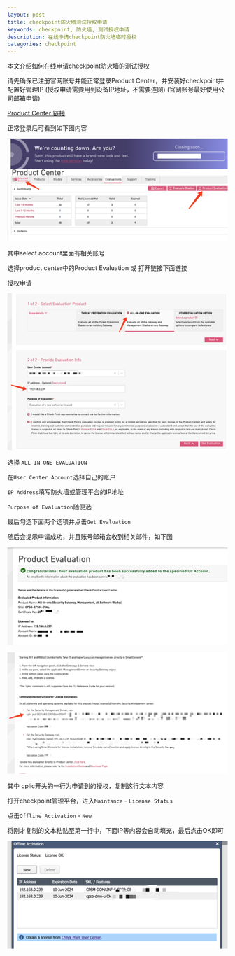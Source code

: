 ```yaml
---
layout: post
title: checkpoint防火墙测试授权申请
keywords: checkpoint, 防火墙, 测试授权申请
description: 在线申请checkpoint防火墙临时授权
categories: checkpoint
---
```

本文介绍如何在线申请checkpoint防火墙的测试授权

请先确保已注册官网账号并能正常登录Product Center，并安装好checkpoint并配置好管理IP
(授权申请需要用到设备IP地址，不需要连网)
(官网账号最好使用公司邮箱申请)

[Product Center 链接 ](https://usercenter.checkpoint.com/usercenter/portal/js_pane/AccountsId,ProductsCenterId)

正常登录后可看到如下图内容

 ![product center](/images/blog/checkpoint_license/checkpoint_license0.png)

其中select account里面有相关账号

选择product center中的Product Evaluation 或 打开链接下面链接

 [授权申请](https://usercenter.checkpoint.com/ucapps/prodeval)

![license_1](/images/blog/checkpoint_license/licsense_1.png)

选择 `ALL-IN-ONE EVALUATION`

在`User Center Account`选择自己的账户

`IP Address`填写防火墙或管理平台的IP地址

`Purpose of Evaluation`随便选

最后勾选下面两个选项并点击`Get Evaluation`

随后会提示申请成功，并且账号邮箱会收到相关邮件，如下图

![申请成功](/images/blog/checkpoint_license/licsense_3.png)

![申请成功2](/images/blog/checkpoint_license/licsense_5.png)

其中 cplic开头的一行为申请到的授权，复制这行文本内容

打开checkpoint管理平台，进入`Maintance` - `License Status`

点击`Offline Activation` - `New`

将刚才复制的文本粘贴至第一行中，下面IP等内容会自动填充，最后点击OK即可

![finish](/images/blog/checkpoint_license/checkpoint_license_10.png)
